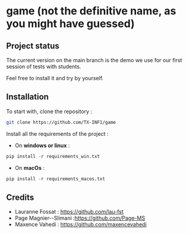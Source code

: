 # game (not the definitive name, as you might have guessed)

## Project status

The current version on the main branch is the demo we use for our first session of tests with students.

Feel free to install it and try by yourself.

## Installation

To start with, clone the repository :

```bash
git clone https://github.com/TX-INF1/game
```


Install all the requirements of the project :

- On **windows or linux** :

```python 
pip install -r requirements_win.txt
```

- On **macOs** :

```python 
pip install -r requirements_macos.txt
```

## Credits

- Lauranne Fossat : https://github.com/lau-fst
- Page Magnier--Slimani :https://github.com/Page-MS
- Maxence Vahedi : https://github.com/maxencevahedi
